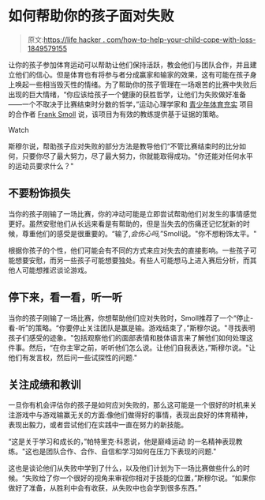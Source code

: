 # 如何帮助你的孩子面对失败

> 原文:[https://life hacker . com/how-to-help-your-child-cope-with-loss-1849579155](https://lifehacker.com/how-to-help-your-child-cope-with-losing-1849579155)

让你的孩子参加体育运动可以帮助让他们保持活跃，教会他们与团队合作，并且建立他们的信心。但是体育也有将参与者分成赢家和输家的效果，这有可能在孩子身上唤起一些相当毁灭性的情绪。为了帮助你的孩子管理在一场艰苦的比赛中失败后出现的巨大情绪，“你应该给孩子一个健康的获胜哲学，让他们为失败做好准备——一个不取决于比赛结束时分数的哲学，”运动心理学家和 [青少年体育充实](https://www.youthenrichmentinsports.org/) 项目的合作者 [Frank Smoll](https://www.psychologytoday.com/us/contributors/frank-l-smoll-phd) 说，该项目为有效的教练提供基于证据的策略。

Watch

斯穆尔说，帮助孩子应对失败的部分方法是教导他们“不管比赛结束时的比分如何，只要你尽了最大努力，尽了最大努力，你就能取得成功。"你还能对任何水平的运动员要求什么？"

## 不要粉饰损失

当你的孩子刚输了一场比赛，你的冲动可能是立即尝试帮助他们对发生的事情感觉更好。虽然安慰他们从长远来看是有帮助的，但是当失去的伤痛还记忆犹新的时候，尊重他们的感受是很重要的。“输了,*会伤心吗,*”Smoll说。"你不想粉饰太平。"

根据你孩子的个性，他们可能会有不同的方式来应对失去的直接影响。一些孩子可能想要安慰，而另一些孩子可能想要独处。有些人可能想马上进入赛后分析，而其他人可能想推迟谈论游戏。

## **停下来，看一看，听一听**

当你的孩子刚输了一场比赛，你想帮助他们应对失败时，Smoll推荐了一个“停止-看-听”的策略。“你要停止关注团队是赢是输。游戏结束了，”斯穆尔说。"寻找表明孩子们感受的迹象。"包括观察他们的面部表情和肢体语言来了解他们如何处理这件事。然后，“在你主宰之前，听听他们怎么说。让他们自我表达，”斯穆尔说。"让他们有发言权，然后问一些试探性的问题."

## **关注成绩和教训**

一旦你有机会评估你的孩子是如何应对失败的，那么这可能是一个很好的时机来关注游戏中与游戏输赢无关的方面:像他们做得好的事情，表现出良好的体育精神，表现出毅力，或者尝试他们在实践中一直在努力的新技能。

“这是关于学习和成长的，”帕特里克·科恩说，他是巅峰运动 的一名精神表现教练。"这也是团队合作、合作、自信和学习如何在压力下表现的问题."

这也是谈论他们从失败中学到了什么，以及他们计划为下一场比赛做些什么的时候。“失败给了你一个很好的视角来审视你相对于技能的位置，”斯穆尔说。“如果你做好了准备，从胜利中会有收获，从失败中也会学到很多东西。”